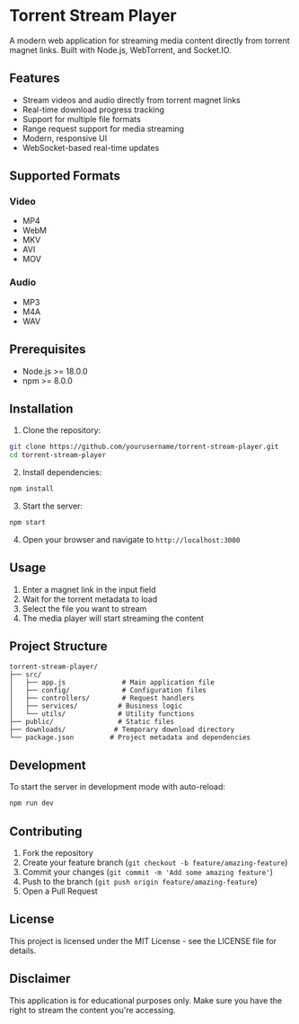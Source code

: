 # Torrent Stream Player

A modern web application for streaming media content directly from torrent magnet links. Built with Node.js, WebTorrent, and Socket.IO.

## Features

- Stream videos and audio directly from torrent magnet links
- Real-time download progress tracking
- Support for multiple file formats
- Range request support for media streaming
- Modern, responsive UI
- WebSocket-based real-time updates

## Supported Formats

### Video
- MP4
- WebM
- MKV
- AVI
- MOV

### Audio
- MP3
- M4A
- WAV

## Prerequisites

- Node.js >= 18.0.0
- npm >= 8.0.0

## Installation

1. Clone the repository:
```bash
git clone https://github.com/yourusername/torrent-stream-player.git
cd torrent-stream-player
```

2. Install dependencies:
```bash
npm install
```

3. Start the server:
```bash
npm start
```

4. Open your browser and navigate to `http://localhost:3000`

## Usage

1. Enter a magnet link in the input field
2. Wait for the torrent metadata to load
3. Select the file you want to stream
4. The media player will start streaming the content

## Project Structure

```
torrent-stream-player/
├── src/
│   ├── app.js              # Main application file
│   ├── config/             # Configuration files
│   ├── controllers/        # Request handlers
│   ├── services/          # Business logic
│   └── utils/             # Utility functions
├── public/                # Static files
├── downloads/            # Temporary download directory
└── package.json         # Project metadata and dependencies
```

## Development

To start the server in development mode with auto-reload:

```bash
npm run dev
```

## Contributing

1. Fork the repository
2. Create your feature branch (`git checkout -b feature/amazing-feature`)
3. Commit your changes (`git commit -m 'Add some amazing feature'`)
4. Push to the branch (`git push origin feature/amazing-feature`)
5. Open a Pull Request

## License

This project is licensed under the MIT License - see the LICENSE file for details.

## Disclaimer

This application is for educational purposes only. Make sure you have the right to stream the content you're accessing.
